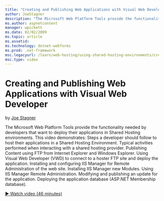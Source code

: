 ```yaml
---
title: "Creating and Publishing Web Applications with Visual Web Developer | Microsoft Docs"
author: JoeStagner
description: "The Microsoft Web Platform Tools provide the functionality needed by developers that want to deploy their applications in Shared Hosting environments. This v..."
ms.author: aspnetcontent
manager: wpickett
ms.date: 02/02/2009
ms.topic: article
ms.assetid: 
ms.technology: dotnet-webforms
ms.prod: .net-framework
msc.legacyurl: /learn/web-hosting/using-shared-hosting-environments/creating-and-publishing-web-applications-with-visual-web-developer
msc.type: video
---
```

Creating and Publishing Web Applications with Visual Web Developer
====================
by [Joe Stagner](https://github.com/JoeStagner)

The Microsoft Web Platform Tools provide the functionality needed by developers that want to deploy their applications in Shared Hosting environments. This video demonstrates: Steps a developer should follow to host their applications in a Shared Hosting Environment. Typical activities performed when interacting with a shared hosting provider. Publishing Content using FTP from Internet Explorer and Windows Explorer. Using Visual Web Developer (VWD) to connect to a hoster FTP site and deploy the application. Installing and configuring IIS Manager for Remote Administration of the web site. Installing IIS Manager new Modules. Using IIS Manager Remote Administration. Modifying and publishing an update for the application. Deploying the application database (ASP.NET Membership database).

[&#9654; Watch video (46 minutes)](https://channel9.msdn.com/Blogs/ASP-NET-Site-Videos/creating-and-publishing-web-applications-with-visual-web-developer)